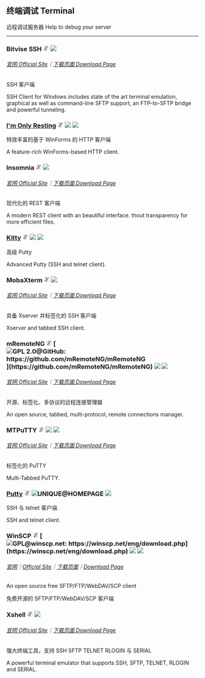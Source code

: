 ## 终端调试   Terminal

远程调试服务器   Help to debug your server

---

### Bitvise SSH ![](/assets/free.png) ![](/assets/united-states.png)

###### [官网 Official Site](https://www.bitvise.com/index)｜[下载页面 Download Page](https://www.bitvise.com/download-area)

SSH 客户端

SSH Client for Windows includes state of the art terminal emulation, graphical as well as command-line SFTP support, an FTP-to-SFTP bridge and powerful tunneling.

### [I'm Only Resting](http://www.swensensoftware.com/im-only-resting) ![](/assets/free.png) ![](/assets/united-states.png) ![](/assets/usb.png)

特效丰富的基于 WinForms 的 HTTP 客户端

A feature-rich WinForms-based HTTP client.

### Insomnia ![](/assets/free.png) ![](/assets/united-states.png)

###### [官网 Official Site](https://insomnia.rest/)｜[下载页面 Download Page](https://insomnia.rest/download/#windows)

现代化的 REST 客户端

A modern REST client with an beautiful interface. thout transparency for more efficient files.

### [Kitty](http://www.9bis.net/kitty/) ![](/assets/free.png) ![](/assets/united-states.png) ![](/assets/usb.png)

高级 Putty

Advanced Putty \(SSH and telnet client\).

### MobaXterm ![](/assets/free.png) ![](/assets/earth-globe.png)

###### [官网 Official Site](http://mobaxterm.mobatek.net/)｜[下载页面 Download Page](http://mobaxterm.mobatek.net/download-home-edition.html)

具备 Xserver 并标签化的 SSH 客户端

Xserver and tabbed SSH client.

### mRemoteNG ![](/assets/free.png) [![](/assets/open-source-icon.png "GPL 2.0@GitHub: https://github.com/mRemoteNG/mRemoteNG")](https://github.com/mRemoteNG/mRemoteNG) ![](/assets/earth-globe.png) ![](/assets/usb.png)

###### [官网 Official Site](https://mremoteng.org/)｜[下载页面 Download Page](https://mremoteng.org/download)

开源、标签化、多协议的远程连接管理器

An open source, tabbed, multi-protocol, remote connections manager.

### MTPuTTY ![](/assets/free.png) ![](/assets/united-states.png) ![](/assets/usb.png)

###### [官网 Official Site](http://ttyplus.com/multi-tabbed-putty/)｜[下载页面 Download Page](http://ttyplus.com/downloads.html)

标签化的 PuTTY

Multi-Tabbed PuTTY.

### [Putty](http://www.chiark.greenend.org.uk/~sgtatham/putty/download.html) ![](/assets/free.png) ![](/assets/open-source-icon.png "UNIQUE@HOMEPAGE") ![](/assets/united-states.png)

SSH 与 telnet 客户端

SSH and telnet client.

### WinSCP ![](/assets/free.png) [![](/assets/open-source-icon.png "GPL@winscp.net: https://winscp.net/eng/download.php")](https://winscp.net/eng/download.php) ![](/assets/earth-globe.png) ![](/assets/usb.png)

###### [官网](https://winscp.net/eng/docs/lang:chs)｜[Official Site](https://winscp.net/eng/index.php)｜[下载页面](https://winscp.net/eng/docs/lang:chs#%E4%B8%8B%E8%BD%BD)｜[Download Page](https://winscp.net/eng/download.php)

An open source free SFTP/FTP/WebDAV/SCP client

免费开源的 SFTP/FTP/WebDAV/SCP 客户端

### Xshell ![](/assets/free.png) ![](/assets/earth-globe.png)

###### [官网 Official Site](http://www.netsarang.com/products/xsh_overview.html)｜[下载页面 Download Page](http://www.netsarang.com/download/down_xsh5.html)

强大终端工具，支持 SSH SFTP TELNET RLOGIN 与 SERIAL

A powerful terminal emulator that supports SSH, SFTP, TELNET, RLOGIN and SERIAL.

